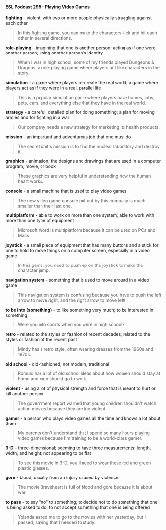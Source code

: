 #### ESL Podcast 295 - Playing Video Games

**fighting** - violent; with two or more people physically struggling against each
other

> In this fighting game, you can make the characters kick and hit each other in
several directions.

**role-playing** - imagining that one is another person; acting as if one were
another person; using another person's identity

> When I was in high school, some of my friends played Dungeons & Dragons, a
role-playing game where players act like characters in the story.

**simulation** - a game where players re-create the real world; a game where
players act as if they were in a real, parallel life

> This is a popular simulation game where players have homes, jobs, pets, cars,
and everything else that they have in the real world.

**strategy** - a careful, detailed plan for doing something; a plan for moving armies
and for fighting in a war

> Our company needs a new strategy for marketing its health products.

**mission** - an important and adventurous job that one must do

> The secret unit's mission is to find the nuclear laboratory and destroy it.

**graphics** - animation; the designs and drawings that are used in a computer
program, movie, or book

> These graphics are very helpful in understanding how the human heart works.

**console** - a small machine that is used to play video games

> The new video game console put out by this company is much smaller than
their last one.

**multiplatform** - able to work on more than one system; able to work with more
than one type of equipment

> Microsoft Word is multiplatform because it can be used on PCs and Macs.

**joystick** - a small piece of equipment that has many buttons and a stick for one
to hold to move things on a computer screen, especially in a video game

> In this game, you need to push up on the joystick to make the character jump.

**navigation system** - something that is used to move around in a video game

> This navigation system is confusing because you have to push the left arrow to
move right, and the right arrow to move left!

**to be into (something)** - to like something very much; to be interested in
something

> Were you into sports when you were in high school?

**retro** - related to the styles or fashion of recent decades; related to the styles or
fashion of the recent past

> Mindy has a retro style, often wearing dresses from the 1960s and 1970s.

**old school** - old-fashioned; not modern; traditional

> Romulo has a lot of old school ideas about how women should stay at home
and men should go to work.

**violent** - using a lot of physical strength and force that is meant to hurt or kill
another person

> The government report warned that young children shouldn't watch action
movies because they are too violent.

**gamer** - a person who plays video games all the time and knows a lot about
them

> My parents don't understand that I spend so many hours playing video games
because I'm training to be a world-class gamer.

**3-D** - three-dimensional; seeming to have three measurements: length, width,
and height; not appearing to be flat

> To see this movie in 3-D, you'll need to wear these red and green plastic
glasses.

**gore** - blood, usually from an injury caused by violence

> The movie Braveheart is full of blood and gore because it is about war.

**to pass** - to say "no" to something; to decide not to do something that one is
being asked to do; to not accept something that one is being offered

> Yolanda asked me to go to the movies with her yesterday, but I passed, saying
that I needed to study.

